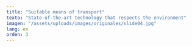```yaml
---
title: "Suitable means of transport"
texto: "State-of-the-art technology that respects the environment"
imagen: "/assets/uploads/images/originales/slide04.jpg"
lang: en
orden: 3
---
```

